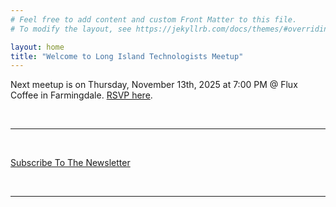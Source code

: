 ```yaml
---
# Feel free to add content and custom Front Matter to this file.
# To modify the layout, see https://jekyllrb.com/docs/themes/#overriding-theme-defaults

layout: home
title: "Welcome to Long Island Technologists Meetup"
---
```


Next meetup is on Thursday, November 13th, 2025 at 7:00 PM @ Flux Coffee in Farmingdale. [RSVP here](https://www.eventbrite.com/e/14th-long-island-technologists-meetup-free-tickets-1761427720729?aff=oddtdtcreator). 

<br>

---

<br>

[Subscribe To The Newsletter](https://causeofakind.us16.list-manage.com/subscribe?u=847ea1526d6523a41ef1eb5a5&id=48d53e9627) 

<br>

---

<br>
